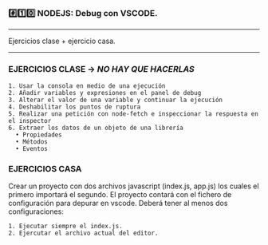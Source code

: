 ### #️⃣1️⃣0️⃣ NODEJS: Debug con VSCODE.

---

Ejercicios clase + ejercicio casa.


---


### EJERCICIOS CLASE -> *NO HAY QUE HACERLAS*
    1. Usar la consola en medio de una ejecución
    2. Añadir variables y expresiones en el panel de debug
    3. Alterar el valor de una variable y continuar la ejecución
    4. Deshabilitar los puntos de ruptura
    5. Realizar una petición con node-fetch e inspeccionar la respuesta en el inspector
    6. Extraer los datos de un objeto de una librería
      • Propiedades
      • Métodos
      • Eventos
  
### EJERCICIOS CASA
  Crear un proyecto con dos archivos javascript (index.js, app.js) los cuales el primero importará el
  segundo. El proyecto contará con el fichero de configuración para depurar en vscode. Deberá tener al
  menos dos configuraciones:
  
    1. Ejecutar siempre el index.js.
    2. Ejercutar el archivo actual del editor.
  

